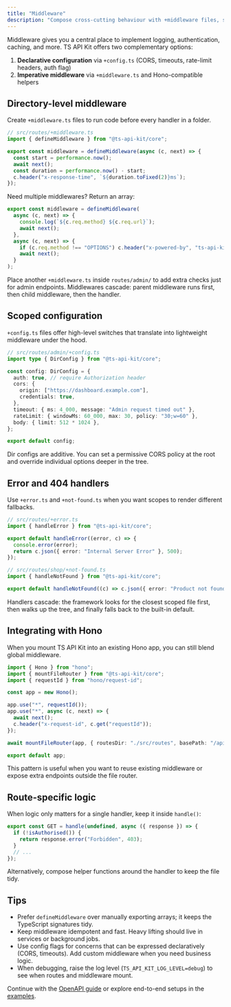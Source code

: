 ```yaml
---
title: "Middleware"
description: "Compose cross-cutting behaviour with +middleware files, scoped configs, and Hono integration points."
---
```


Middleware gives you a central place to implement logging, authentication, caching, and more. TS API Kit offers two complementary options:

1. **Declarative configuration** via `+config.ts` (CORS, timeouts, rate-limit headers, auth flag)
2. **Imperative middleware** via `+middleware.ts` and Hono-compatible helpers

## Directory-level middleware

Create `+middleware.ts` files to run code before every handler in a folder.

```ts
// src/routes/+middleware.ts
import { defineMiddleware } from "@ts-api-kit/core";

export const middleware = defineMiddleware(async (c, next) => {
  const start = performance.now();
  await next();
  const duration = performance.now() - start;
  c.header("x-response-time", `${duration.toFixed(2)}ms`);
});
```

Need multiple middlewares? Return an array:

```ts
export const middleware = defineMiddleware(
  async (c, next) => {
    console.log(`${c.req.method} ${c.req.url}`);
    await next();
  },
  async (c, next) => {
    if (c.req.method !== "OPTIONS") c.header("x-powered-by", "ts-api-kit");
    await next();
  }
);
```

Place another `+middleware.ts` inside `routes/admin/` to add extra checks just for admin endpoints. Middlewares cascade: parent middleware runs first, then child middleware, then the handler.

## Scoped configuration

`+config.ts` files offer high-level switches that translate into lightweight middleware under the hood.

```ts
// src/routes/admin/+config.ts
import type { DirConfig } from "@ts-api-kit/core";

const config: DirConfig = {
  auth: true, // require Authorization header
  cors: {
    origin: ["https://dashboard.example.com"],
    credentials: true,
  },
  timeout: { ms: 4_000, message: "Admin request timed out" },
  rateLimit: { windowMs: 60_000, max: 30, policy: "30;w=60" },
  body: { limit: 512 * 1024 },
};

export default config;
```

Dir configs are additive. You can set a permissive CORS policy at the root and override individual options deeper in the tree.

## Error and 404 handlers

Use `+error.ts` and `+not-found.ts` when you want scopes to render different fallbacks.

```ts
// src/routes/+error.ts
import { handleError } from "@ts-api-kit/core";

export default handleError((error, c) => {
  console.error(error);
  return c.json({ error: "Internal Server Error" }, 500);
});
```

```ts
// src/routes/shop/+not-found.ts
import { handleNotFound } from "@ts-api-kit/core";

export default handleNotFound((c) => c.json({ error: "Product not found" }, 404));
```

Handlers cascade: the framework looks for the closest scoped file first, then walks up the tree, and finally falls back to the built-in default.

## Integrating with Hono

When you mount TS API Kit into an existing Hono app, you can still blend global middleware.

```ts
import { Hono } from "hono";
import { mountFileRouter } from "@ts-api-kit/core";
import { requestId } from "hono/request-id";

const app = new Hono();

app.use("*", requestId());
app.use("*", async (c, next) => {
  await next();
  c.header("x-request-id", c.get("requestId"));
});

await mountFileRouter(app, { routesDir: "./src/routes", basePath: "/api" });

export default app;
```

This pattern is useful when you want to reuse existing middleware or expose extra endpoints outside the file router.

## Route-specific logic

When logic only matters for a single handler, keep it inside `handle()`:

```ts
export const GET = handle(undefined, async ({ response }) => {
  if (!isAuthorised()) {
    return response.error("Forbidden", 403);
  }
  // ...
});
```

Alternatively, compose helper functions around the handler to keep the file tidy.

## Tips

- Prefer `defineMiddleware` over manually exporting arrays; it keeps the TypeScript signatures tidy.
- Keep middleware idempotent and fast. Heavy lifting should live in services or background jobs.
- Use config flags for concerns that can be expressed declaratively (CORS, timeouts). Add custom middleware when you need business logic.
- When debugging, raise the log level (`TS_API_KIT_LOG_LEVEL=debug`) to see when routes and middleware mount.

Continue with the [OpenAPI guide](/guides/openapi-generation) or explore end-to-end setups in the [examples](/examples).

